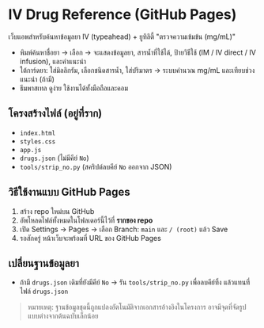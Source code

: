 # IV Drug Reference (GitHub Pages)

เว็บแอพสำหรับค้นหาข้อมูลยา IV (typeahead) + ยูทิลิตี้ "ตรวจความเข้มข้น (mg/mL)"
- พิมพ์ค้นหาชื่อยา → เลือก → จะแสดงข้อมูลยา, สารน้ำที่ใช้ได้, ป้ายวิธีใช้ (IM / IV direct / IV infusion), และคำแนะนำ
- ใต้การ์ดยา: ใส่มิลลิกรัม, เลือกชนิดสารน้ำ, ใส่ปริมาตร → ระบบคำนวณ mg/mL และเทียบช่วงแนะนำ (ถ้ามี)
- ธีมพาสเทล ดูง่าย ใช้งานได้ทั้งมือถือและคอม

## โครงสร้างไฟล์ (อยู่ที่ราก)
- `index.html`
- `styles.css`
- `app.js`
- `drugs.json` (ไม่มีคีย์ `No`)
- `tools/strip_no.py` (สคริปต์ลบคีย์ `No` ออกจาก JSON)

## วิธีใช้งานแบบ GitHub Pages
1) สร้าง repo ใหม่บน GitHub
2) อัพโหลดไฟล์ทั้งหมดในโฟลเดอร์นี้ไว้ที่ **รากของ repo**
3) เปิด Settings → Pages → เลือก Branch: `main` และ `/ (root)` แล้ว Save
4) รอสักครู่ หน้าเว็บจะพร้อมที่ URL ของ GitHub Pages

## เปลี่ยนฐานข้อมูลยา
- ถ้ามี `drugs.json` เดิมที่ยังมีคีย์ `No` → รัน `tools/strip_no.py` เพื่อลบคีย์ทิ้ง แล้วแทนที่ไฟล์ `drugs.json`

> หมายเหตุ: ฐานข้อมูลชุดนี้ถูกแปลงอัตโนมัติจากเอกสารอ้างอิงในโครงการ อาจมีจุดที่จัดรูปแบบต่างจากต้นฉบับเล็กน้อย
